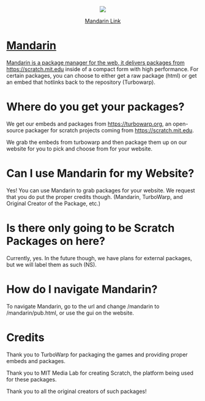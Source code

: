 <p align="center">
  <img src="https://raw.githubusercontent.com/rockfi5h/mandarin/main/assets/smalllogo2.png" />
</p>

<p align="center">
  <a href="https://asoble.github.io/mandarin">Mandarin Link
  </p>
  
# Mandarin
Mandarin is a package manager for the web, it delivers packages from https://scratch.mit.edu inside of a compact form with high performance. For certain packages, you can choose to either get a raw package (html) or get an embed that hotlinks back to the repository (Turbowarp).

# Where do you get your packages?
We get our embeds and packages from https://turbowarp.org, an open-source packager for scratch projects coming from https://scratch.mit.edu.

We grab the embeds from turbowarp and then package them up on our website for you to pick and choose from for your website.

# Can I use Mandarin for my Website?
Yes! You can use Mandarin to grab packages for your website. We request that you do put the proper credits though. (Mandarin, TurboWarp, and Original Creator of the Package, etc.)

# Is there only going to be Scratch Packages on here?
Currently, yes. In the future though, we have plans for external packages, but we will label them as such (NS).

# How do I navigate Mandarin?
To navigate Mandarin, go to the url and change /mandarin to /mandarin/pub.html, or use the gui on the website.

# Credits
Thank you to TurboWarp for packaging the games and providing proper embeds and packages.

Thank you to MIT Media Lab for creating Scratch, the platform being used for these packages.

Thank you to all the original creators of such packages!
